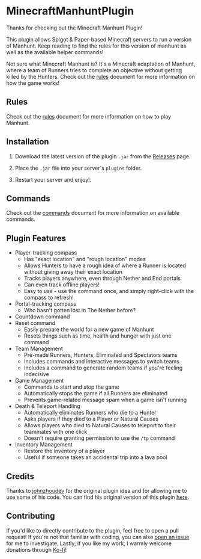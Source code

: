 # MinecraftManhuntPlugin

Thanks for checking out the Minecraft Manhunt Plugin!

This plugin allows Spigot & Paper-based Minecraft servers to run a version of Manhunt.
Keep reading to find the rules for this version of manhunt as well as the available helper commands!

Not sure what Minecraft Manhunt is? It's a Minecraft adaptation of Manhunt, where a team of Runners
tries to complete an objective without getting killed by the Hunters. Check out the
[rules](docs/RULES_FULL.md) document for more information on how the game works!

## Rules

Check out the [rules](docs/RULES_FULL.md) document for more information on how to play Manhunt.

## Installation

1. Download the latest version of the plugin `.jar` from the 
[Releases](https://github.com/ricetech/MinecraftManhuntPlugin/releases) page.

2. Place the `.jar` file into your server's `plugins` folder.

3. Restart your server and enjoy!.

## Commands

Check out the [commands](docs/COMMANDS.md) document for more information on available commands.

## Plugin Features

- Player-tracking compass
  - Has "exact location" and "rough location" modes
  - Allows Hunters to have a rough idea of where a Runner is located without giving away
    their exact location
  - Tracks players anywhere, even through Nether and End portals
  - Can even track offline players!
  - Easy to use - use the command once, and simply right-click with the compass to refresh!
- Portal-tracking compass
  - Who hasn't gotten lost in The Nether before?
- Countdown command
- Reset command
  - Easily prepare the world for a new game of Manhunt
  - Resets things such as time, health and hunger with just one command
- Team Management
  - Pre-made Runners, Hunters, Eliminated and Spectators teams
  - Includes commands and interactive messages to switch teams
  - Includes a command to generate random teams if you're feeling indecisive
- Game Management
  - Commands to start and stop the game
  - Automatically stops the game if all Runners are eliminated
  - Prevents game-related message spam when a game isn't running
- Death & Teleport Handling
  - Automatically eliminates Runners who die to a Hunter
  - Asks players if they died to a Player or Natural Causes
  - Allows players who died to Natural Causes to teleport to their teammates with one click
  - Doesn't require granting permission to use the `/tp` command
- Inventory Management
  - Restore the inventory of a player
  - Useful if someone takes an accidental trip into a lava pool

## Credits

Thanks to [johnzhoudev](https://github.com/johnzhoudev) for the original plugin idea and for allowing me to use
some of his code. You can find his original version of this plugin 
[here](https://github.com/johnzhoudev/CompassTrackerMinecraft).

## Contributing

If you'd like to directly contribute to the plugin, feel free to open a pull request!
If you're not that familiar with coding, you can also 
[open an issue](https://github.com/ricetech/MinecraftManhuntPlugin/issues/new)
for me to investigate. Lastly, if you like my work, I warmly welcome donations
through [Ko-fi](https://ko-fi.com/the_ricetech)!
